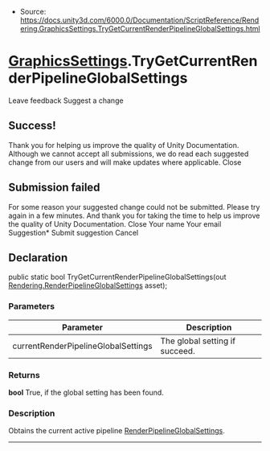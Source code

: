 * Source: https://docs.unity3d.com/6000.0/Documentation/ScriptReference/Rendering.GraphicsSettings.TryGetCurrentRenderPipelineGlobalSettings.html

#  [GraphicsSettings](https://docs.unity3d.com/6000.0/Documentation/ScriptReference/Rendering.GraphicsSettings.html).TryGetCurrentRenderPipelineGlobalSettings
Leave feedback
Suggest a change
## Success!
Thank you for helping us improve the quality of Unity Documentation. Although we cannot accept all submissions, we do read each suggested change from our users and will make updates where applicable.
Close
## Submission failed
For some reason your suggested change could not be submitted. Please <a>try again</a> in a few minutes. And thank you for taking the time to help us improve the quality of Unity Documentation.
Close
Your name Your email Suggestion* Submit suggestion
Cancel
## Declaration
public static bool TryGetCurrentRenderPipelineGlobalSettings(out [Rendering.RenderPipelineGlobalSettings](https://docs.unity3d.com/6000.0/Documentation/ScriptReference/Rendering.RenderPipelineGlobalSettings.html) asset); 
### Parameters
Parameter | Description  
---|---  
currentRenderPipelineGlobalSettings | The global setting if succeed.  
### Returns
**bool** True, if the global setting has been found. 
### Description
Obtains the current active pipeline [RenderPipelineGlobalSettings](https://docs.unity3d.com/6000.0/Documentation/ScriptReference/Rendering.RenderPipelineGlobalSettings.html).
* * *
